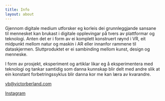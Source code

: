 ```yaml
---
title: Info
layout: about
---
```


Gjennom digitale medium utforsker eg korleis dei grunnleggjande sansane til mennesket kan brukast i digitale opplevingar på tvers av plattformar og teknologi. Anten det er i form av ei komplett konstruert røynd i VR, eit midpunkt mellom natur og maskin i AR eller innanfor rammene til dataskjermen. Sluttproduktet er ei sambinding mellom kunst, design og menneske.

I form av prosjekt, eksperiment og artiklar likar eg å eksperimentera med teknologi og tankar samtidig som danna kunnskap blir delt med andre slik at ein konstant forbetringssyklus blir danna kor me kan læra av kvarandre.

[vb@victorberland.com](mailto:vb@victorberland.com)

[Instagram](https://instagram.com/victorberland)

